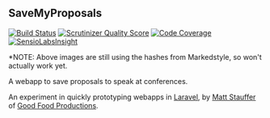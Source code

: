 ## SaveMyProposals

[![Build Status](https://secure.travis-ci.org/mattstauffer/saveMyProposals.png?branch=master)](http://travis-ci.org/mattstauffer/saveMyProposals)
[![Scrutinizer Quality Score](https://scrutinizer-ci.com/g/mattstauffer/saveMyProposals/badges/quality-score.png?s=b9a3c0fc2f49d82e96da44168de80109eaf4c00b)](https://scrutinizer-ci.com/g/mattstauffer/saveMyProposals/)
[![Code Coverage](https://scrutinizer-ci.com/g/mattstauffer/saveMyProposals/badges/coverage.png?s=e71cbdd4e06d37f74b6eb10b914315637cc22087)](https://scrutinizer-ci.com/g/mattstauffer/saveMyProposals/)
 [![SensioLabsInsight](https://insight.sensiolabs.com/projects/99864f0d-b2bc-492b-b9f4-b1cbfc1ee66b/mini.png)](https://insight.sensiolabs.com/projects/99864f0d-b2bc-492b-b9f4-b1cbfc1ee66b)

*NOTE: Above images are still using the hashes from Markedstyle, so won't actually work yet.

A webapp to save proposals to speak at conferences.

An experiment in quickly prototyping webapps in [Laravel](http://laravel.com), by [Matt Stauffer](http://mattstauffer.co/) of [Good Food Productions](http://tighten.co/).
